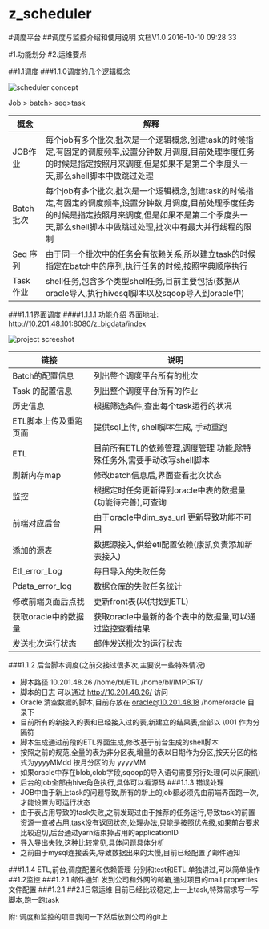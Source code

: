 # z_scheduler
#调度平台
##调度与监控介绍和使用说明 文档V1.0
    			2016-10-10 09:28:33

#1.功能划分
#2.运维要点

##1.1调度
###1.1.0调度的几个逻辑概念

![scheduler concept ](/tree/master/src/main/resources/img/1.png)


Job > batch> seq>task

 概念 | 解释
---|---
JOB作业 | 每个job有多个批次,批次是一个逻辑概念,创建task的时候指定,有固定的调度频率,设置分钟数,月调度,目前处理季度任务的时候是指定按照月来调度,但是如果不是第二个季度头一天,那么shell脚本中做跳过处理
Batch批次 | 每个job有多个批次,批次是一个逻辑概念,创建task的时候指定,有固定的调度频率,设置分钟数,月调度,目前处理季度任务的时候是指定按照月来调度,但是如果不是第二个季度头一天,那么shell脚本中做跳过处理,批次中有最大并行线程的限制
Seq 序列 | 由于同一个批次中的任务会有依赖关系,所以建立task的时候指定在batch中的序列,执行任务的时候,按照字典顺序执行
Task 作业 | shell任务,包含多个类型shell任务,目前主要包括(数据从oracle导入,执行hivesql脚本以及sqoop导入到oracle中)

###1.1.1界面调度
####1.1.1.1 功能介绍
界面地址: http://10.201.48.101:8080/z_bigdata/index
 
![project screeshot ](/tree/master/src/main/resources/img/2.png)

链接|说明
------|------
Batch的配置信息	|列出整个调度平台所有的批次
Task 的配置信息	|列出整个调度平台所有的作业
历史信息	|根据筛选条件,查出每个task运行的状况
ETL脚本上传及重跑页面	|提供sql上传, shell脚本生成, 手动重跑
ETL	|目前所有ETL的依赖管理,调度管理 功能,除特殊任务外,需要手动改写shell脚本
刷新内存map	|修改batch信息后,界面查看批次状态
监控	|根据定时任务更新得到oracle中表的数据量(功能待完善),可查询
前端对应后台	|由于oracle中dim_sys_url 更新导致功能不可用
添加的源表	|数据源接入,供给etl配置依赖(康凯负责添加新表接入)
Etl_error_Log	|每日导入的失败任务
Pdata_error_log	|数据仓库的失败任务统计
修改前端页面后点我	|更新front表(以供找到ETL)
获取oracle中的数据量	|获取oracle中最新的各个表中的数据量,可以通过监控查看结果
发送批次运行状态	|邮件发送批次的运行状态


###1.1.2 后台脚本调度(之前交接过很多次,主要说一些特殊情况)
* 	脚本路径 10.201.48.26  /home/bl/ETL  /home/bl/IMPORT/
* 	脚本的日志 可以通过 http://10.201.48.26/ 访问
* 	Oracle 清空数据的脚本,目前存放在 oracle@10.201.48.18  /home/oracle 目录下
* 	目前所有的新接入的表和已经接入过的表,新建立的结果表,全部以 \001 作为分隔符
* 	脚本生成通过前段的ETL界面生成,修改基于前台生成的shell脚本
* 	按照之前的规范,全量的表为非分区表,增量的表以日期作为分区,按天分区的格式为yyyyMMdd 按月分区的为 yyyyMM
* 	如果oracle中存在blob,clob字段,sqoop的导入语句需要另行处理(可以问康凯)
* 	后台的job全部由hive角色执行,具体可以看源码
###1.1.3 错误处理
* 	JOB中由于新上task的问题导致,所有的新上的job都必须先由前端界面跑一次,才能设置为可运行状态
* 	由于表占用导致的task失败,之前发现过由于推荐的任务运行,导致task的前置资源一直被占用,task没有返回状态,处理办法,只能是按照优先级,如果前台要求比较迫切,后台通过yarn结束掉占用的applicationID
* 	导入导出失败,这种比较常见,具体问题具体分析
* 	之前由于mysql连接丢失,导致数据出来的太慢,目前已经配置了邮件通知

###1.1.4 ETL,前台,调度配置和依赖管理
分别和test和ETL 单独讲过,可以简单操作
##1.2监控
###1.2.1 邮件通知
	发到公司和外网的邮箱,通过项目的mail.properties文件配置
###1.2.1 
##2.1日常运维
目前已经比较稳定,上一上task,特殊需求写一写脚本,跑一跑task 


附:
调度和监控的项目我问一下然后放到公司的git上

